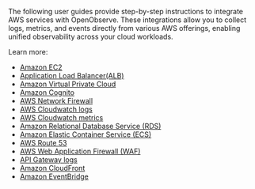 The following user guides provide step-by-step instructions to integrate AWS services with OpenObserve. These integrations allow you to collect logs, metrics, and events directly from various AWS offerings, enabling unified observability across your cloud workloads.

Learn more:

- [Amazon EC2](ec2.md)
- [Application Load Balancer(ALB)](alb.md)
- [Amazon Virtual Private Cloud](vpc-flow.md)
- [Amazon Cognito](cognito.md)
- [AWS Network Firewall](network-firewall.md)
- [AWS Cloudwatch logs](cloudwatch-logs.md)
- [AWS Cloudwatch metrics](cloudwatch-metrics.md)
- [Amazon Relational Database Service (RDS)](rds.md)
- [Amazon Elastic Container Service (ECS)](ecs.md)
- [AWS Route 53](route-53.md)
- [AWS Web Application Firewall (WAF)](waf.md)
- [API Gateway logs](api-gateway.md)
- [Amazon CloudFront](cdn.md)
- [Amazon EventBridge](eventbridge.md)